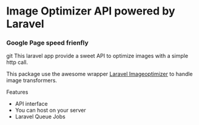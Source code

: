 # Image Optimizer API powered by Laravel
### Google Page speed frienfly
git 
This laravel app provide a sweet API to optimize images with a simple http call.

This package use the awesome wrapper [Laravel Imageoptimizer](https://github.com/approached/laravel-image-optimizer) to handle image transformers.

Features

- API interface
- You can host on your server
- Laravel Queue Jobs